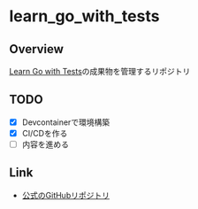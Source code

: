 # learn_go_with_tests

## Overview
[Learn Go with Tests](https://andmorefine.gitbook.io/learn-go-with-tests)の成果物を管理するリポジトリ

## TODO
- [x] Devcontainerで環境構築
- [x] CI/CDを作る
- [ ] 内容を進める

## Link
- [公式のGitHubリポジトリ](https://github.com/andmorefine/learn-go-with-tests/tree/main)